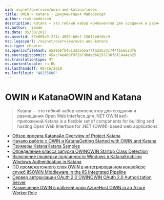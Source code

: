 ```yaml
---
uid: aspnet/overview/owin-and-katana/index
title: OWIN и Katana | Документация Майкрософт
author: rick-anderson
description: Katana — это гибкий набор компонентов для создания и размещения Open Web Interface для .NET OWIN веб-приложений.
ms.author: riande
ms.date: 05/30/2013
ms.assetid: 37e005e9-2f1c-4039-b6ef-15612e0fdbc9
msc.legacyurl: /aspnet/overview/owin-and-katana
msc.type: chapter
ms.openlocfilehash: e528bbfb4513d25b6a77fa2263dc744fb5e52df6
ms.sourcegitcommit: 45ac74e400f9f2b7dbded66297730f6f14a4eb25
ms.translationtype: MT
ms.contentlocale: ru-RU
ms.lasthandoff: 08/16/2018
ms.locfileid: "48255600"
---
```

<a name="owin-and-katana"></a><span data-ttu-id="d7f9d-103">OWIN и Katana</span><span class="sxs-lookup"><span data-stu-id="d7f9d-103">OWIN and Katana</span></span>
====================
> <span data-ttu-id="d7f9d-104">Katana — это гибкий набор компонентов для создания и размещения Open Web Interface для .NET OWIN веб-приложений.</span><span class="sxs-lookup"><span data-stu-id="d7f9d-104">Katana is a flexible set of components for building and hosting Open Web Interface for .NET (OWIN)-based web applications.</span></span>


- [<span data-ttu-id="d7f9d-105">Обзор проекта Katana</span><span class="sxs-lookup"><span data-stu-id="d7f9d-105">An Overview of Project Katana</span></span>](an-overview-of-project-katana.md)
- [<span data-ttu-id="d7f9d-106">Начало работе с OWIN и Katana</span><span class="sxs-lookup"><span data-stu-id="d7f9d-106">Getting Started with OWIN and Katana</span></span>](getting-started-with-owin-and-katana.md)
- [<span data-ttu-id="d7f9d-107">Примеры Katana</span><span class="sxs-lookup"><span data-stu-id="d7f9d-107">Katana Samples</span></span>](katana-samples.md)
- [<span data-ttu-id="d7f9d-108">Определение класса запуска OWIN</span><span class="sxs-lookup"><span data-stu-id="d7f9d-108">OWIN Startup Class Detection</span></span>](owin-startup-class-detection.md)
- [<span data-ttu-id="d7f9d-109">Включение проверки подлинности Windows в Katana</span><span class="sxs-lookup"><span data-stu-id="d7f9d-109">Enabling Windows Authentication in Katana</span></span>](enabling-windows-authentication-in-katana.md)
- [<span data-ttu-id="d7f9d-110">ПО промежуточного слоя OWIN в интегрированном конвейере служб IIS</span><span class="sxs-lookup"><span data-stu-id="d7f9d-110">OWIN Middleware in the IIS Integrated Pipeline</span></span>](owin-middleware-in-the-iis-integrated-pipeline.md)
- [<span data-ttu-id="d7f9d-111">Сервер авторизации OAuth 2.0 OWIN</span><span class="sxs-lookup"><span data-stu-id="d7f9d-111">OWIN OAuth 2.0 Authorization Server</span></span>](owin-oauth-20-authorization-server.md)
- [<span data-ttu-id="d7f9d-112">Размещение OWIN в рабочей роли Azure</span><span class="sxs-lookup"><span data-stu-id="d7f9d-112">Host OWIN in an Azure Worker Role</span></span>](host-owin-in-an-azure-worker-role.md)
